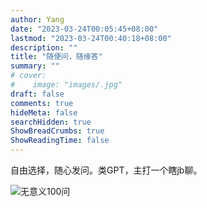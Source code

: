 ```yaml
---
author: Yang
date: "2023-03-24T00:05:45+08:00"
lastmod: "2023-03-24T00:40:18+08:00"
description: ""
title: "随便问，随缘答"
summary: ""
# cover: 
#    image: "images/.jpg"
draft: false
comments: true
hideMeta: false
searchHidden: true
ShowBreadCrumbs: true
ShowReadingTime: false
---
```


自由选择，随心发问。类GPT，主打一个瞎jb聊。

![无意义100问](/images/100questions.jpg)
